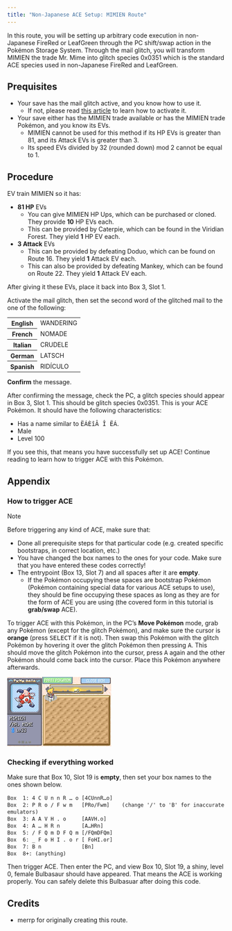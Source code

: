 ```yaml
---
title: "Non-Japanese ACE Setup: MIMIEN Route"
---
```

In this route, you will be setting up arbitrary code execution in non-Japanese FireRed or LeafGreen through the PC shift/swap action in the Pokémon Storage System. Through the mail glitch, you will transform MIMIEN the trade Mr. Mime into glitch species 0x0351 which is the standard ACE species used in non-Japanese FireRed and LeafGreen.

## Prequisites

*   Your save has the mail glitch active, and you know how to use it.
    +   If not, please read [this article](../mail-glitch.md) to learn how to activate it.
*   Your save either has the MIMIEN trade available or has the MIMIEN trade Pokémon, and you know its EVs.
    +   MIMIEN cannot be used for this method if its HP EVs is greater than 81, and its Attack EVs is greater than 3.
    +   Its speed EVs divided by 32 (rounded down) mod 2 cannot be equal to 1.

## Procedure

EV train MIMIEN so it has:

*   **81 HP** EVs
    +   You can give MIMIEN HP Ups, which can be purchased or cloned. They provide **10** HP EVs each.
    +   This can be provided by Caterpie, which can be found in the Viridian Forest. They yield **1** HP EV each.
*   **3 Attack** EVs
    +   This can be provided by defeating Doduo, which can be found on Route 16. They yield **1** Attack EV each.
    +   This can also be provided by defeating Mankey, which can be found on Route 22. They yield **1** Attack EV each.

After giving it these EVs, place it back into Box 3, Slot 1.

Activate the mail glitch, then set the second word of the glitched mail to the one of the following:

<table>
    <tbody>
        <tr>
            <th scope="row">English</th>
            <td>WANDERING</td>
        </tr>
        <tr>
            <th scope="row">French</th>
            <td>NOMADE</td>
        </tr>
        <tr>
            <th scope="row">Italian</th>
            <td>CRUDELE</td>
        </tr>
        <tr>
            <th scope="row">German</th>
            <td>LATSCH</td>
        </tr>
        <tr>
            <th scope="row">Spanish</th>
            <td>RIDÍCULO</td>
        </tr>
    </tbody>
</table>

**Confirm** the message.

After confirming the message, check the PC, a glitch species should appear in Box 3, Slot 1. This should be glitch species 0x0351. This is your ACE Pokémon. It should have the following characteristics:

*   Has a name similar to <samp>ËÁÈîÂ Î ËÁ</samp>.
*   Male
*   Level 100

If you see this, that means you have successfully set up ACE! Continue reading to learn how to trigger ACE with this Pokémon.

## Appendix

### How to trigger ACE

<div class="admonition note" markdown="block">
<p class="admonition-title">Note</p>

Before triggering any kind of ACE, make sure that:

*   Done all prerequisite steps for that particular code (e.g. created specific bootstraps, in correct location, etc.)
*   You have changed the box names to the ones for your code. Make sure that you have entered these codes correctly!
*   The entrypoint (Box 13, Slot 7) and all spaces after it are **empty**.
    +   If the Pokémon occupying these spaces are bootstrap Pokémon (Pokémon containing special data for various ACE setups to use), they should be fine occupying these spaces as long as they are for the form of ACE you are using (the covered form in this tutorial is **grab/swap** ACE).

</div>

To trigger ACE with this Pokémon, in the PC’s **Move Pokémon** mode, grab any Pokémon (except for the glitch Pokémon), and make sure the cursor is **orange** (press <kbd>SELECT</kbd> if it is not). Then swap this Pokémon with the glitch Pokémon by hovering it over the glitch Pokémon then pressing <kbd>A</kbd>. This should move the glitch Pokémon into the cursor, press <kbd>A</kbd> again and the other Pokémon should come back into the cursor. Place this Pokémon anywhere afterwards.

![Swapping two Pokémon in the PC](../../../assets/images/frlg/getting-started/non-jpn-ace/Using0351.png)

### Checking if everything worked

Make sure that Box 10, Slot 19 is **empty**, then set your box names to the ones shown below.

```
Box  1: 4 C U n n R … o	[4CUnnR…o]
Box  2: P R o / F w m  	[PRo/Fwm]    (change '/' to 'B' for inaccurate emulators)
Box  3: A A V H . o    	[AAVH.o]
Box  4: A … H R n      	[A…HRn]
Box  5: / F Q m D F Q m	[/FQmDFQm]
Box  6:	_ F o H I . o r	[ FoHI.or]
Box  7:	B n            	[Bn]
Box  8+: (anything)
```

Then trigger ACE. Then enter the PC, and view Box 10, Slot 19, a shiny, level 0, female Bulbasaur should have appeared. That means the ACE is working properly. You can safely delete this Bulbasuar after doing this code.

## Credits

*   merrp for originally creating this route.
